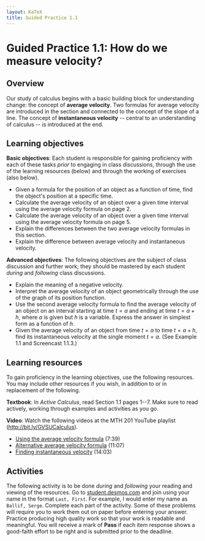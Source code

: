 ```yaml
---
layout: KaTeX
title: Guided Practice 1.1
---
```

# Guided Practice 1.1: How do we measure velocity?

## Overview 

Our study of calculus begins with a basic building block for understanding change: the concept of **average velocity**. Two formulas for average velocity are introduced in the section and connected to the concept of the slope of a line. The concept of **instantaneous velocity** -- central to an understanding of calculus -- is introduced at the end. 

## Learning objectives

__Basic objectives__: Each student is responsible for gaining proficiency with each of these tasks _prior_ to engaging in class discussions, through the use of the learning resources (below) and through the working of exercises (also below). 

* Given a formula for the position of an object as a function of time, find the object's position at a specific time. 
* Calculate the average velocity of an object over a given time interval using the average velocity formula on page 2. 
* Calculate the average velocity of an object over a given time interval using the average velocity formula on page 5.
* Explain the differences between the two average velocity formulas in this section. 
* Explain the difference between average velocity and instantaneous velocity. 

__Advanced objectives__: The following objectives are the subject of class discussion and further work; they should be mastered by each student _during_ and _following_ class discussions. 

* Explain the meaning of a negative velocity. 
* Interpret the average velocity of an object geometrically through the use of the graph of its position function. 
* Use the second average velocity formula to find the average velocity of an object on an interval starting at time $t = a$ and ending at time $t = a + h$, where $a$ is given but $h$ is a variable. Express the answer in simplest form as a function of $h$. 
* Given the average velocity of an object from time $t = a$ to time $t = a+h$, find its instantaneous velocity at the single moment $t = a$. (See Example 1.1 and Screencast 1.1.3.)

## Learning resources 

To gain proficiency in the learning objectives, use the following resources. You may include other resources if you wish, in addition to or in replacement of the following. 

__Textbook__: In _Active Calculus_, read Section 1.1 pages 1--7. Make sure to read actively, working through examples and activities as you go. 

__Video__: Watch the following videos at the MTH 201 YouTube playlist (http://bit.ly/GVSUCalculus). 

- [Using the average velocity formula](https://www.youtube.com/watch?v=6HPe7iwr88k) (7:39)
- [Alternative average velocity formula](https://www.youtube.com/watch?v=O_Z9osv6VGk) (11:07)
- [Finding instantaneous velocity](https://www.youtube.com/watch?v=j8kJubOTkME) (14:03) 

## Activities

The following activity is to be done _during_ and _following_ your reading and viewing of the resources. Go to [student.desmos.com](https://student.desmos.com/?prepopulateCode=XDMU8) and join using your name in the format `Last, First`. For example, I would enter my name as `Ballif, Serge`. Complete each part of the activity. Some of these problems will require you to work them out on paper before entering your answer. Practice producing high quality work so that your work is readable and meaningful. You will receive a mark of __Pass__ if each item response shows a good-faith effort to be right and is submitted prior to the deadline. 
